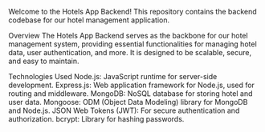 Welcome to the Hotels App Backend! This repository contains
the backend codebase for our hotel management application.

Overview
The Hotels App Backend serves as the backbone for our hotel management system,
providing essential functionalities for managing hotel data, user authentication,
and more. It is designed to be scalable, secure, and easy to maintain.

Technologies Used
Node.js: JavaScript runtime for server-side development.
Express.js: Web application framework for Node.js, used for routing and middleware.
MongoDB: NoSQL database for storing hotel and user data.
Mongoose: ODM (Object Data Modeling) library for MongoDB and Node.js.
JSON Web Tokens (JWT): For secure authentication and authorization.
bcrypt: Library for hashing passwords.
